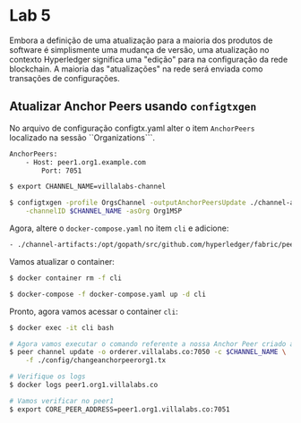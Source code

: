 # Lab 5
Embora a definição de uma atualização para a maioria dos produtos de software é simplismente uma mudança de versão, uma atualização no contexto Hyperledger significa uma "edição" para na configuração da rede blockchain. A maioria das "atualizações" na rede será enviada como transações de configurações.

## Atualizar Anchor Peers usando ``configtxgen``
No arquivo de configuração configtx.yaml alter o item ``AnchorPeers`` localizado na sessão ``Organizations```.

~~~txt
AnchorPeers:
    - Host: peer1.org1.example.com
        Port: 7051
~~~

~~~sh
$ export CHANNEL_NAME=villalabs-channel

$ configtxgen -profile OrgsChannel -outputAnchorPeersUpdate ./channel-artifacts/changeanchorpeerorg1.tx \
    -channelID $CHANNEL_NAME -asOrg Org1MSP
~~~

Agora, altere o ``docker-compose.yaml`` no item ``cli`` e adicione:
~~~txt
- ./channel-artifacts:/opt/gopath/src/github.com/hyperledger/fabric/peer/config/
~~~

Vamos atualizar o container:
~~~sh
$ docker container rm -f cli

$ docker-compose -f docker-compose.yaml up -d cli
~~~

Pronto, agora vamos acessar o container ``cli``:
~~~sh
$ docker exec -it cli bash

# Agora vamos executar o comando referente a nossa Anchor Peer criado anterioremente
$ peer channel update -o orderer.villalabs.co:7050 -c $CHANNEL_NAME \
    -f ./config/changeanchorpeerorg1.tx

# Verifique os logs
$ docker logs peer1.org1.villalabs.co

# Vamos verificar no peer1
$ export CORE_PEER_ADDRESS=peer1.org1.villalabs.co:7051
~~~